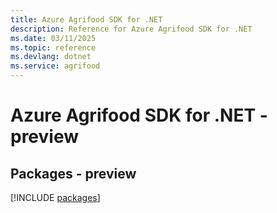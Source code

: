 ```yaml
---
title: Azure Agrifood SDK for .NET
description: Reference for Azure Agrifood SDK for .NET
ms.date: 03/11/2025
ms.topic: reference
ms.devlang: dotnet
ms.service: agrifood
---
```

# Azure Agrifood SDK for .NET - preview
## Packages - preview
[!INCLUDE [packages](agrifood-index.md)]